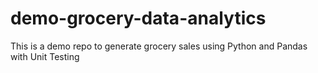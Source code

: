 # demo-grocery-data-analytics
This is a demo repo to generate grocery sales using Python and Pandas with Unit Testing
